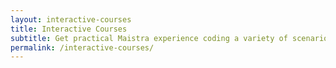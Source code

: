 ```yaml
---
layout: interactive-courses
title: Interactive Courses
subtitle: Get practical Maistra experience coding a variety of scenarios running inside a pre-configured instance.
permalink: /interactive-courses/
---
```


